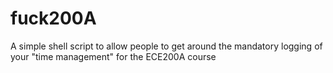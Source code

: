 fuck200A
========

A simple shell script to allow people to get around the mandatory logging of your "time management" for the ECE200A course